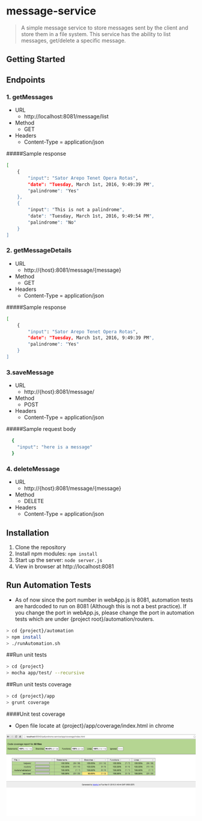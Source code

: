 # message-service

> A simple message service to store messages sent by the client and store them in a file system. This service has the ability to list messages, get/delete a specific message.

## Getting Started

## Endpoints

### 1. getMessages

* URL
  * http://localhost:8081/message/list
* Method
  * GET
* Headers
  * Content-Type = application/json

#####Sample response
```bash
[
    {
        "input": "Sator Arepo Tenet Opera Rotas",
        "date": "Tuesday, March 1st, 2016, 9:49:39 PM",
        "palindrome": "Yes"
    },
    {
        "input": "This is not a palindrome",
        "date": "Tuesday, March 1st, 2016, 9:49:54 PM",
        "palindrome": "No"
    }
]
```

### 2. getMessageDetails

* URL
  * http://{host}:8081/message/{message}
* Method
  * GET
* Headers
  * Content-Type = application/json

#####Sample response
```bash
[
    {
        "input": "Sator Arepo Tenet Opera Rotas",
        "date": "Tuesday, March 1st, 2016, 9:49:39 PM",
        "palindrome": "Yes"
    }
]
```
### 3.saveMessage

* URL
  * http://{host}:8081/message/
* Method
  * POST
* Headers
  * Content-Type = application/json

#####Sample request body
```bash
  {
    "input": "here is a message"
  }
```
### 4. deleteMessage

* URL
  * http://{host}:8081/message/{message}
* Method
  * DELETE
* Headers
  * Content-Type = application/json

## Installation
1. Clone the repository
2. Install npm modules: `npm install`
4. Start up the server: `node server.js`
4. View in browser at http://localhost:8081

## Run Automation Tests
* As of now since the port number in webApp.js is 8081, automation tests are hardcoded to run on 8081 (Although this is not a best practice). If you change the port in webApp.js, please change the port in automation tests which are under {project root}/automation/routers.

```bash
> cd {project}/automation
> npm install
> ./runAutomation.sh
```

##Run unit tests
```bash
> cd {project}
> mocha app/test/ --recursive
```

##Run unit tests coverage
```bash
> cd {project}/app
> grunt coverage
```
####Unit test coverage
* Open file locate at {project}/app/coverage/index.html in chrome

![Alt text](images/test_coverage.png?raw=true "Test Coverage")
